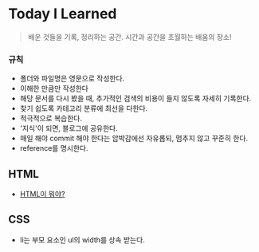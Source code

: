 # Today I Learned

> 배운 것들을 기록, 정리하는 공간. 시간과 공간을 초월하는 배움의 장소!

### 규칙

- 폴더와 파일명은 영문으로 작성한다.
- 이해한 만큼만 작성한다
- 해당 문서를 다시 봤을 때, 추가적인 검색의 비용이 들지 않도록 자세히 기록한다.
- 찾기 쉽도록 카테고리 분류에 최선을 다한다.
- 적극적으로 복습한다.
- '지식'이 되면, 블로그에 공유한다.
- 매일 해야 commit 해야 한다는 압박감에선 자유롭되, 멈추지 않고 꾸준히 한다.
- reference를 명시한다.

## HTML

- [HTML이 뭐야?](https://github.com/zuniscool/TIL/blob/main/HTML/What-is-HTML.md)

## CSS
- li는 부모 요소인 ul의 width를 상속 받는다.
